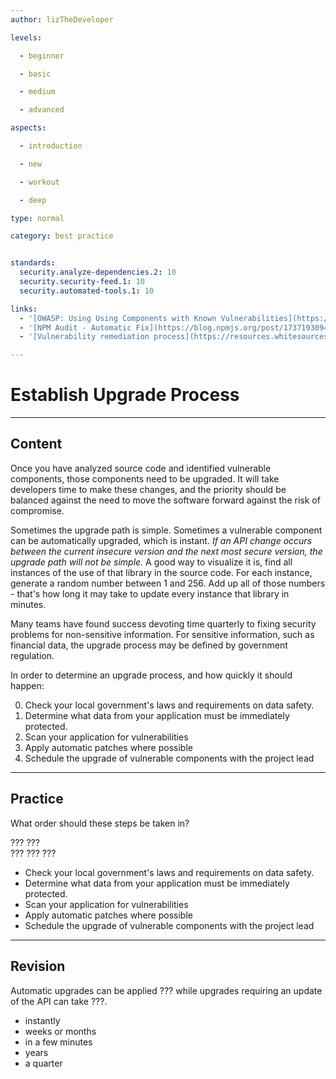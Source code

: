 ```yaml
---
author: lizTheDeveloper

levels:

  - beginner

  - basic

  - medium

  - advanced

aspects:

  - introduction

  - new

  - workout

  - deep

type: normal

category: best practice


standards:
  security.analyze-dependencies.2: 10
  security.security-feed.1: 10
  security.automated-tools.1: 10

links:
  - '[OWASP: Using Using Components with Known Vulnerabilities](https://www.owasp.org/index.php/Top_10-2017_A9-Using_Components_with_Known_Vulnerabilities)'
  - '[NPM Audit - Automatic Fix](https://blog.npmjs.org/post/173719309445/npm-audit-identify-and-fix-insecure)'
  - '[Vulnerability remediation process](https://resources.whitesourcesoftware.com/blog-whitesource/3-essential-steps-for-your-vulnerability-remediation-process)'

---
```


# Establish Upgrade Process

---
## Content

Once you have analyzed source code and identified vulnerable components, those components need to be upgraded. It will take developers time to make these changes, and the priority should be balanced against the need to move the software forward against the risk of compromise.

Sometimes the upgrade path is simple. Sometimes a vulnerable component can be automatically upgraded, which is instant. _If an API change occurs between the current insecure version and the next most secure version, the upgrade path will not be simple._ A good way to visualize it is, find all instances of the use of that library in the source code. For each instance, generate a random number between 1 and 256. Add up all of those numbers - that's how long it may take to update every instance that library in minutes.

Many teams have found success devoting time quarterly to fixing security problems for non-sensitive information. For sensitive information, such as financial data, the upgrade process may be defined by government regulation.

In order to determine an upgrade process, and how quickly it should happen:

0. Check your local government's laws and requirements on data safety.
1. Determine what data from your application must be immediately protected.  
2. Scan your application for vulnerabilities
3. Apply automatic patches where possible
4. Schedule the upgrade of vulnerable components with the project lead

---
## Practice

What order should these steps be taken in?

???
???  
???
???
???

* Check your local government's laws and requirements on data safety.
* Determine what data from your application must be immediately protected.
* Scan your application for vulnerabilities
* Apply automatic patches where possible
* Schedule the upgrade of vulnerable components with the project lead

---
## Revision

Automatic upgrades can be applied ??? while upgrades requiring an update of the API can take ???.

* instantly
* weeks or months
* in a few minutes
* years
* a quarter
